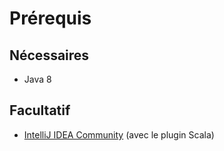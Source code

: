 # Prérequis

## Nécessaires

- Java 8

## Facultatif

- [IntelliJ IDEA Community](https://www.jetbrains.com/idea/#chooseYourEdition) (avec le plugin Scala)
